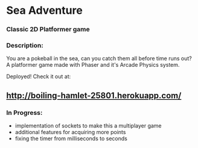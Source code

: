 # Sea Adventure

### Classic 2D Platformer game

### Description: 
You are a pokeball in the sea, can you catch them all before time runs out?
A platformer game made with Phaser and it's Arcade Physics system.

Deployed! Check it out at:

http://boiling-hamlet-25801.herokuapp.com/
---

### In Progress:

* implementation of sockets to make this a multiplayer game
* additional features for acquiring more points
* fixing the timer from milliseconds to seconds
